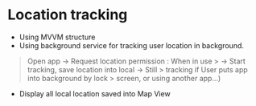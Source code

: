 # Location tracking
* Using MVVM structure
* Using background service for tracking user location in background.
> Open app -> Request location permission : When in use > -> Start tracking, save location into local -> Still > tracking if User puts app into background by lock > screen, or using another app...)
> 

* Display all local location saved into Map View

